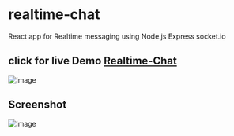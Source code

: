 # realtime-chat
React app for Realtime messaging using Node.js Express socket.io

## click for live Demo [Realtime-Chat](https://bit.ly/304hq42)


![image](https://user-images.githubusercontent.com/77043230/110091100-1ab10880-7dbe-11eb-85e9-073b4d824329.png)

## Screenshot
![image](https://user-images.githubusercontent.com/77043230/110096662-29022300-7dc4-11eb-9d48-b852022d6d99.png)
